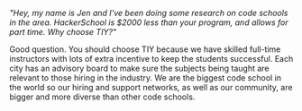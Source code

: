 _"Hey, my name is Jen and I've been doing some research on code schools in the area. HackerSchool is $2000 less than your program, and allows for part time. Why choose TIY?"_

Good question. You should choose TIY because we have skilled full-time instructors with lots of extra incentive to keep the students successful. Each city has an advisory board to make sure the subjects being taught are relevant to those hiring in the industry. We are the biggest code school in the world so our hiring and support networks, as well as our community, are bigger and more diverse than other code schools.


